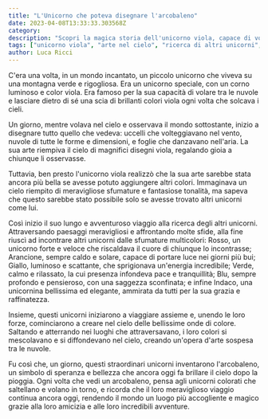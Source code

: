 ```yaml
---
title: "L'Unicorno che poteva disegnare l'arcobaleno"
date: 2023-04-08T13:33:33.303568Z
category: 
description: "Scopri la magica storia dell'unicorno viola, capace di volare e riempire il cielo di brillanti colori, che intraprende una straordinaria avventura alla ricerca di altri unicorni per creare insieme un'opera d'arte sorprendente: l'arcobaleno. Unisciti al viaggio di amicizia e fantastici paesaggi in questo mondo incantato!"
tags: ["unicorno viola", "arte nel cielo", "ricerca di altri unicorni", "unicorni multicolori", "arcobaleno"]
author: Luca Ricci 
---
```


C'era una volta, in un mondo incantato, un piccolo unicorno che viveva su una montagna verde e rigogliosa. Era un unicorno speciale, con un corno luminoso e color viola. Era famoso per la sua capacità di volare tra le nuvole e lasciare dietro di sé una scia di brillanti colori viola ogni volta che solcava i cieli.

Un giorno, mentre volava nel cielo e osservava il mondo sottostante, inizio a disegnare tutto quello che vedeva: uccelli che volteggiavano nel vento, nuvole di tutte le forme e dimensioni, e foglie che danzavano nell'aria. La sua arte riempiva il cielo di magnifici disegni viola, regalando gioia a chiunque li osservasse.

Tuttavia, ben presto l'unicorno viola realizzò che la sua arte sarebbe stata ancora più bella se avesse potuto aggiungere altri colori. Immaginava un cielo riempito di meravigliose sfumature e fantasiose tonalità, ma sapeva che questo sarebbe stato possibile solo se avesse trovato altri unicorni come lui.

Così inizio il suo lungo e avventuroso viaggio alla ricerca degli altri unicorni. Attraversando paesaggi meravigliosi e affrontando molte sfide, alla fine riuscì ad incontrare altri unicorni dalle sfumature multicolori: Rosso, un unicorno forte e veloce che riscaldava il cuore di chiunque lo incontrasse; Arancione, sempre caldo e solare, capace di portare luce nei giorni più bui; Giallo, luminoso e scattante, che sprigionava un'energia incredibile; Verde, calmo e rilassato, la cui presenza infondeva pace e tranquillità; Blu, sempre profondo e pensieroso, con una saggezza sconfinata; e infine Indaco, una unicornina bellissima ed elegante, ammirata da tutti per la sua grazia e raffinatezza.

Insieme, questi unicorni iniziarono a viaggiare assieme e, unendo le loro forze, cominciarono a creare nel cielo delle bellissime onde di colore. Saltando e atterrando nei luoghi che attraversavano, i loro colori si mescolavano e si diffondevano nel cielo, creando un'opera d'arte sospesa tra le nuvole.

Fu così che, un giorno, questi straordinari unicorni inventarono l'arcobaleno, un simbolo di speranza e bellezza che ancora oggi fa brillare il cielo dopo la pioggia. Ogni volta che vedi un arcobaleno, pensa agli unicorni colorati che saltellano e volano in torno, e ricorda che il loro meraviglioso viaggio continua ancora oggi, rendendo il mondo un luogo più accogliente e magico grazie alla loro amicizia e alle loro incredibili avventure.
